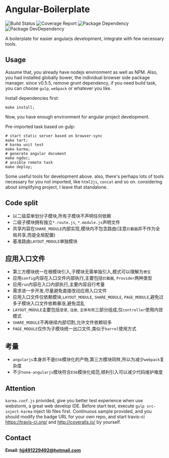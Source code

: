 # Angular-Boilerplate
![Build Status](https://img.shields.io/travis/bornkiller/angular-boilerplate/master.svg?style=flat)
![Coverage Report](http://img.shields.io/coveralls/bornkiller/angular-boilerplate.svg?style=flat)
![Package Dependency](https://david-dm.org/bornkiller/angular-boilerplate.svg?style=flat)
![Package DevDependency](https://david-dm.org/bornkiller/angular-boilerplate/dev-status.svg?style=flat)

A boilerplate for easier angularjs development, integrate with few necessary tools.

## Usage
Assume that, you already have nodejs environment as well as NPM. Also, you had installed globally bower, the individual browser side package manager. since v0.5.5, remove grunt dependency, if you need build task,  you can choose `gulp`, `webpack` or whatever you like.

Install dependencies first:

```shell
make install;
```

Now, you have enough environment for angular project development.

Pre-imported task based on gulp:

```shell
# start static server based on browser-sync
make tart;
# karma unit test
make karma;
# generate angular document
make ngdoc;
# ansible remote task
make deploy;
```

Some useful tools for development above. also, there's perhaps lots of tools necessary for you not imported, like `html2js`,  `concat` and so on. considering about simplifying project, I leave that standalone.

## Code split
+ 以二级菜单划分子模块,所有子模块不声明任何依赖
+ 二级子模块拥有独立`*.route.js`, `*.module.js`声明文件
+ 共享内容在`SHARE_MODULE`内部实现,模块内不包含路由(注意`拦截器`并不作为全局共享,而是全局配置)
+ 基准路由`LAYOUT_MODULE`单独模块

## 应用入口文件
+ 第三方模块统一在根模块引入,子模块无需单独引入,模式可以理解为`寄生`
+ 应用`config`内容在入口文件内部执行,主要包括`拦截器`, `Provider`两种类型
+ 应用`run`内容在入口内部执行,主要内容自行考量
+ 需求进一步开发,尽量避免直接改动应用入口文件
+ 应用入口文件仅依赖模块,`LAYOUT_MODULE`, `SHARE_MODULE`, `PAGE_MODULE`,避免过多子模块入口文件依赖暴涨,避免混乱
+ `LAYOUT_MODULE`主要包括`登录`, `注册`, `主体布局`三部分组成,仅`controller`使用内敛模式
+ `SHARE_MODULE`不再继续内部切割,允许文件依赖较多
+ `PAGE_MODULE`仅作为子模块统一出口文件,类似于`barrel`使用方式

## 考量
+ `angularjs`本身并不是`ES6`模块化的产物,第三方模块同样,所以为减少`webpack`复杂度
+ 不少`none-angularjs`模块符合`ES6`模块化规范,顺利引入可以减少代码维护难度

## Attention
`karma.conf.js` provided, give you better test experience when use webstorm, a great web develop IDE.
Before start test, execute `gulp src-inject-karma` inject lib files first. 
Continuous sample provided, and you should modify the badge URL for your own repo, and start travis-ci
https://travis-ci.org/ and http://coveralls.io/ by yourself.

## Contact
**Email: hjj491229492@hotmail.com**